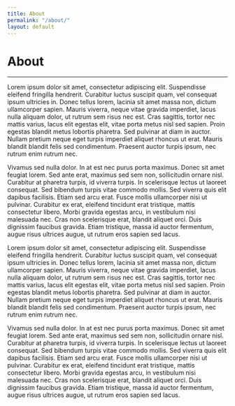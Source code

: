 ```yaml
---
title: About
permalink: "/about/"
layout: default
---
```


<h1 class="mt-3">About</h1>
<hr>

Lorem ipsum dolor sit amet, consectetur adipiscing elit. Suspendisse eleifend fringilla hendrerit. Curabitur luctus suscipit quam, vel consequat ipsum ultricies in. Donec tellus lorem, lacinia sit amet massa non, dictum ullamcorper sapien. Mauris viverra, neque vitae gravida imperdiet, lacus nulla aliquam dolor, ut rutrum sem risus nec est. Cras sagittis, tortor nec mattis varius, lacus elit egestas elit, vitae porta metus nisl sed sapien. Proin egestas blandit metus lobortis pharetra. Sed pulvinar at diam in auctor. Nullam pretium neque eget turpis imperdiet aliquet rhoncus ut erat. Mauris blandit blandit felis sed condimentum. Praesent auctor turpis ipsum, nec rutrum enim rutrum nec.

Vivamus sed nulla dolor. In at est nec purus porta maximus. Donec sit amet feugiat lorem. Sed ante erat, maximus sed sem non, sollicitudin ornare nisl. Curabitur at pharetra turpis, id viverra turpis. In scelerisque lectus ut laoreet consequat. Sed bibendum turpis vitae commodo mollis. Sed viverra quis elit dapibus facilisis. Etiam sed arcu erat. Fusce mollis ullamcorper nisi ut pulvinar. Curabitur ex erat, eleifend tincidunt erat tristique, mattis consectetur libero. Morbi gravida egestas arcu, in vestibulum nisi malesuada nec. Cras non scelerisque erat, blandit aliquet orci. Duis dignissim faucibus gravida. Etiam tristique, massa id auctor fermentum, augue risus ultrices augue, ut rutrum eros sapien sed lacus.

Lorem ipsum dolor sit amet, consectetur adipiscing elit. Suspendisse eleifend fringilla hendrerit. Curabitur luctus suscipit quam, vel consequat ipsum ultricies in. Donec tellus lorem, lacinia sit amet massa non, dictum ullamcorper sapien. Mauris viverra, neque vitae gravida imperdiet, lacus nulla aliquam dolor, ut rutrum sem risus nec est. Cras sagittis, tortor nec mattis varius, lacus elit egestas elit, vitae porta metus nisl sed sapien. Proin egestas blandit metus lobortis pharetra. Sed pulvinar at diam in auctor. Nullam pretium neque eget turpis imperdiet aliquet rhoncus ut erat. Mauris blandit blandit felis sed condimentum. Praesent auctor turpis ipsum, nec rutrum enim rutrum nec.

Vivamus sed nulla dolor. In at est nec purus porta maximus. Donec sit amet feugiat lorem. Sed ante erat, maximus sed sem non, sollicitudin ornare nisl. Curabitur at pharetra turpis, id viverra turpis. In scelerisque lectus ut laoreet consequat. Sed bibendum turpis vitae commodo mollis. Sed viverra quis elit dapibus facilisis. Etiam sed arcu erat. Fusce mollis ullamcorper nisi ut pulvinar. Curabitur ex erat, eleifend tincidunt erat tristique, mattis consectetur libero. Morbi gravida egestas arcu, in vestibulum nisi malesuada nec. Cras non scelerisque erat, blandit aliquet orci. Duis dignissim faucibus gravida. Etiam tristique, massa id auctor fermentum, augue risus ultrices augue, ut rutrum eros sapien sed lacus.
